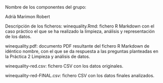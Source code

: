 Nombre de los componentes del grupo:

Adrià Marimon Robert

Descripción de los ficheros:
winequality.Rmd: fichero R Markdown con el caso práctico el que se ha realizado la limpieza, análisis y representación de los datos.

winequality.pdf: documento PDF resultante del fichero R Markdown de idéntico nombre, con el que se da respuesta a las preguntas planteadas en la Práctica 2 Limpieza y análisis de datos.

winequality-red.csv: fichero CSV con los datos originales.

winequality-red-FINAL.csv: fichero CSV con los datos finales analizados.
